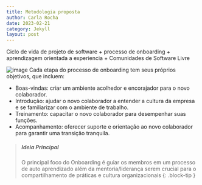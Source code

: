 ```yaml
---
title: Metodologia proposta
author: Carla Rocha
date: 2023-02-21
category: Jekyll
layout: post
---
```


Ciclo de vida de projeto de software + processo de onboarding + aprendizagem orientada a experiencia + Comunidades de Software Livre






![image](../assets/figs/conteudo.png)
Cada etapa do processo de onboarding tem seus próprios objetivos, que incluem:

- Boas-vindas: criar um ambiente acolhedor e encorajador para o novo colaborador.
- Introdução: ajudar o novo colaborador a entender a cultura da empresa e se familiarizar com o ambiente de trabalho.
- Treinamento: capacitar o novo colaborador para desempenhar suas funções.
- Acompanhamento: oferecer suporte e orientação ao novo colaborador para garantir uma transição tranquila.




> ##### Ideia Principal
>
> O principal foco do Onboarding é guiar os membros em um processo de auto aprendizado 
> além da mentoria/liderança serem crucial para o compartilhamento de práticas e cultura organizacionais
{: .block-tip }